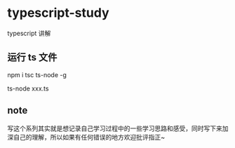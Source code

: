 # typescript-study
typescript 讲解

## 运行 ts 文件

npm i tsc ts-node -g

ts-node xxx.ts

## note
写这个系列其实就是想记录自己学习过程中的一些学习思路和感受，同时写下来加深自己的理解，所以如果有任何错误的地方欢迎批评指正~